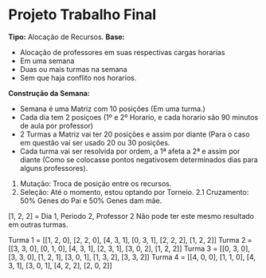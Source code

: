 # Projeto Trabalho Final

**Tipo:** Alocação de Recursos.
**Base:** 
* Alocação de professores em suas respectivas cargas horarias
* Em uma semana
* Duas ou mais turmas na semana
* Sem que haja conflito nos horarios.

**Construção da Semana:**
* Semana é uma Matriz com 10 posições (Em uma turma.)
* Cada dia tem 2 posiçoes (1º e 2º Horario, e cada horario são 90 minutos de aula por professor)
* 2 Turmas a Matriz vai ter 20 posições e assim por diante (Para o caso em questão vai ser usado 20 ou 30 posições.
* Cada turma vai ser resolvida por ordem, a 1ª afeta a 2ª e assim por diante (Como se colocasse pontos negativosem determinados dias para alguns professores).


1. Mutação: Troca de posição entre os recursos.
2. Seleção: Até o momento, estou optando por Torneio.
2.1 Cruzamento: 50% Genes do Pai e 50% Genes dam mãe.


[1, 2, 2] = Dia 1, Periodo 2, Professor 2
Não pode ter este mesmo resultado em outras turmas.

Turma 1 = [[1, 2, 0], [2, 2, 0], [4, 3, 1], [0, 3, 1], [2, 2, 2], [1, 2, 2]]
Turma 2 = [[3, 3, 0], [0, 1, 0], [4, 3, 1], [2, 3, 1], [3, 0, 2], [1, 2, 2]]
Turma 3 = [[0, 3, 0], [3, 3, 0], [1, 2, 1], [3, 0, 1], [1, 3, 2], [3, 3, 2]]
Turma 4 = [[4, 0, 0], [1, 1, 0], [4, 3, 1], [3, 0, 1], [4, 2, 2], [2, 0, 2]]